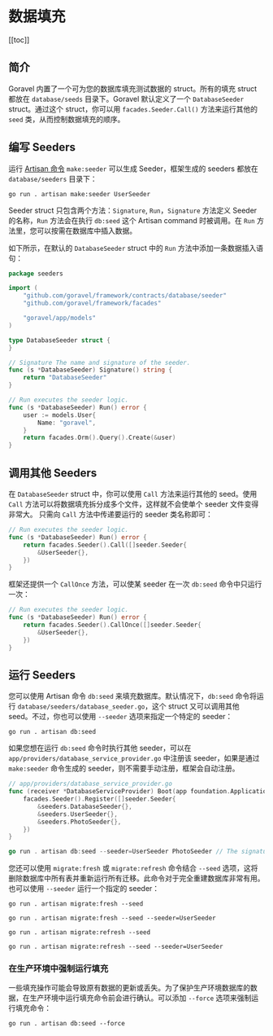 # 数据填充

[[toc]]

## 简介

Goravel 内置了一个可为您的数据库填充测试数据的 struct。所有的填充 struct 都放在 `database/seeds` 目录下。Goravel 默认定义了一个 `DatabaseSeeder` struct。通过这个 struct，你可以用 `facades.Seeder.Call()` 方法来运行其他的 `seed` 类，从而控制数据填充的顺序。

## 编写 Seeders

运行 [Artisan 命令](../digging-deeper/artisan-console.md) `make:seeder` 可以生成 Seeder，框架生成的 seeders 都放在 `database/seeders` 目录下：

```shell
go run . artisan make:seeder UserSeeder
```

Seeder struct 只包含两个方法：`Signature`, `Run`，`Signature` 方法定义 Seeder 的名称，`Run` 方法会在执行 `db:seed` 这个 Artisan command 时被调用。在 `Run` 方法里，您可以按需在数据库中插入数据。

如下所示，在默认的 `DatabaseSeeder` struct 中的 `Run` 方法中添加一条数据插入语句：

```go
package seeders

import (
	"github.com/goravel/framework/contracts/database/seeder"
	"github.com/goravel/framework/facades"

	"goravel/app/models"
)

type DatabaseSeeder struct {
}

// Signature The name and signature of the seeder.
func (s *DatabaseSeeder) Signature() string {
	return "DatabaseSeeder"
}

// Run executes the seeder logic.
func (s *DatabaseSeeder) Run() error {
	user := models.User{
		Name: "goravel",
	}
	return facades.Orm().Query().Create(&user)
}
```

## 调用其他 Seeders

在 `DatabaseSeeder` struct 中，你可以使用 `Call` 方法来运行其他的 seed。使用 `Call` 方法可以将数据填充拆分成多个文件，这样就不会使单个 seeder 文件变得非常大。 只需向 `Call` 方法中传递要运行的 seeder 类名称即可：

```go
// Run executes the seeder logic.
func (s *DatabaseSeeder) Run() error {
	return facades.Seeder().Call([]seeder.Seeder{
		&UserSeeder{},
	})
}
```

框架还提供一个 `CallOnce` 方法，可以使某 seeder 在一次 `db:seed` 命令中只运行一次：

```go
// Run executes the seeder logic.
func (s *DatabaseSeeder) Run() error {
	return facades.Seeder().CallOnce([]seeder.Seeder{
		&UserSeeder{},
	})
}
```

## 运行 Seeders

您可以使用 Artisan 命令 `db:seed` 来填充数据库。默认情况下，`db:seed` 命令将运行 `database/seeders/database_seeder.go`，这个 struct 又可以调用其他 seed。不过，你也可以使用 `--seeder` 选项来指定一个特定的 seeder：

```shell
go run . artisan db:seed
```

如果您想在运行 `db:seed` 命令时执行其他 seeder，可以在 `app/providers/database_service_provider.go` 中注册该 seeder，如果是通过 `make:seeder` 命令生成的 seeder，则不需要手动注册，框架会自动注册。

```go
// app/providers/database_service_provider.go
func (receiver *DatabaseServiceProvider) Boot(app foundation.Application) {
	facades.Seeder().Register([]seeder.Seeder{
		&seeders.DatabaseSeeder{},
        &seeders.UserSeeder{},
        &seeders.PhotoSeeder{},
	})
}

go run . artisan db:seed --seeder=UserSeeder PhotoSeeder // The signature of seeder
```

您还可以使用 `migrate:fresh` 或 `migrate:refresh` 命令结合 `--seed` 选项，这将删除数据库中所有表并重新运行所有迁移。此命令对于完全重建数据库非常有用。也可以使用 `--seeder` 运行一个指定的 seeder：

```shell
go run . artisan migrate:fresh --seed

go run . artisan migrate:fresh --seed --seeder=UserSeeder

go run . artisan migrate:refresh --seed

go run . artisan migrate:refresh --seed --seeder=UserSeeder
```

### 在生产环境中强制运行填充

一些填充操作可能会导致原有数据的更新或丢失。为了保护生产环境数据库的数据，在生产环境中运行填充命令前会进行确认。可以添加 `--force` 选项来强制运行填充命令：

```shell
go run . artisan db:seed --force
```
